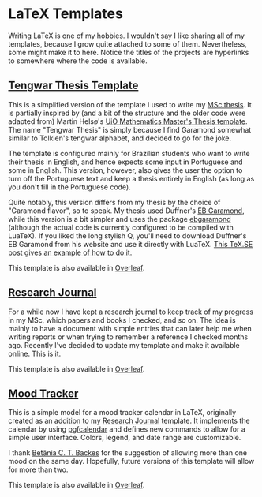 # LaTeX Templates

Writing LaTeX is one of my hobbies. I wouldn't say I like sharing all of my templates, because I grow quite attached to some of them. Nevertheless, some might make it to here. Notice the titles of the projects are hyperlinks to somewhere where the code is available. 

## [Tengwar Thesis Template](https://github.com/alves-nickolas/Tengwar-Thesis-Template)

This is a simplified version of the template I used to write my [MSc thesis](https://arxiv.org/abs/2305.17453). It is partially inspired by (and a bit of the structure and the older code were adapted from) Martin Helsø's [UiO Mathematics Master's Thesis template](https://www.overleaf.com/latex/templates/uio-mathematics-masters-thesis/dhbqpjyhjmgd). The name "Tengwar Thesis" is simply because I find Garamond somewhat similar to Tolkien's tengwar alphabet, and decided to go for the joke.

The template is configured mainly for Brazilian students who want to write their thesis in English, and hence expects some input in Portuguese and some in English. This version, however, also gives the user the option to turn off the Portuguese text and keep a thesis entirely in English (as long as you don't fill in the Portuguese code).

Quite notably, this version differs from my thesis by the choice of "Garamond flavor", so to speak. My thesis used Duffner's [EB Garamond](http://www.georgduffner.at/ebgaramond/), while this version is a bit simpler and uses the package [ebgaramond](https://ctan.org/pkg/ebgaramond) (although the actual code is currently configured to be compiled with LuaTeX). If you liked the long stylish Q, you'll need to download Duffner's EB Garamond from his website and use it directly with LuaTeX. [This TeX.SE post gives an example of how to do it](https://tex.stackexchange.com/q/114223/144146).

This template is also available in [Overleaf](https://www.overleaf.com/latex/templates/tengwar-thesis-template/xpkdstnvfsgg).

## [Research Journal](https://github.com/alves-nickolas/Research-Journal-Template)

For a while now I have kept a research journal to keep track of my progress in my MSc, which papers and books I checked, and so on. The idea is mainly to have a document with simple entries that can later help me when writing reports or when trying to remember a reference I checked months ago. Recently I've decided to update my template and make it available online. This is it.

This template is also available in [Overleaf](https://www.overleaf.com/latex/templates/research-journal-template/hkbkxvmtzhzq).

## [Mood Tracker](https://github.com/alves-nickolas/Mood-Tracker-Template)

This is a simple model for a mood tracker calendar in LaTeX, originally created as an addition to my [Research Journal](https://github.com/alves-nickolas/Research-Journal-Template) template. It implements the calendar by using [pgfcalendar](https://www.ctan.org/pkg/pgf) and defines new commands to allow for a simple user interface. Colors, legend, and date range are customizable.

I thank [Betânia C. T. Backes](https://github.com/b-backes) for the suggestion of allowing more than one mood on the same day. Hopefully, future versions of this template will allow for more than two.

This template is also available in [Overleaf](https://www.overleaf.com/latex/templates/mood-tracker-template/pqsvxnstssmh).
